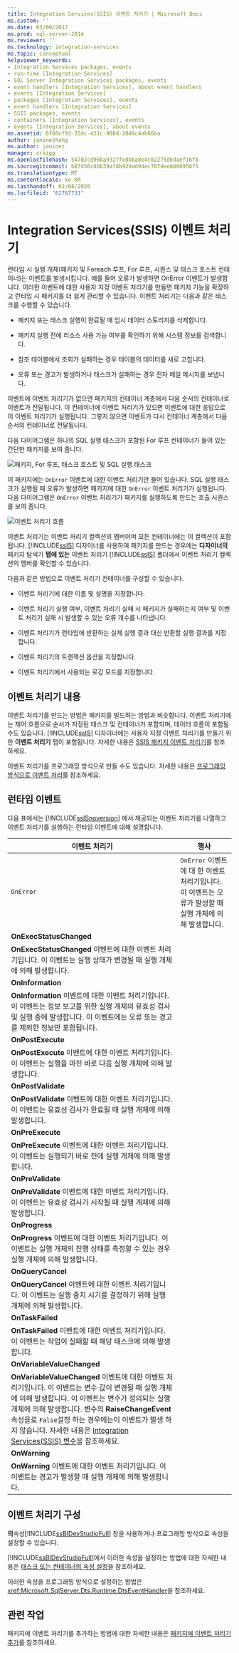 ```yaml
---
title: Integration Services(SSIS) 이벤트 처리기 | Microsoft Docs
ms.custom: ''
ms.date: 03/09/2017
ms.prod: sql-server-2014
ms.reviewer: ''
ms.technology: integration-services
ms.topic: conceptual
helpviewer_keywords:
- Integration Services packages, events
- run-time [Integration Services]
- SQL Server Integration Services packages, events
- event handlers [Integration Services], about event handlers
- events [Integration Services]
- packages [Integration Services], events
- event handlers [Integration Services]
- SSIS packages, events
- containers [Integration Services], events
- events [Integration Services], about events
ms.assetid: 6f60cf93-35dc-431c-908d-2049c4ab66ba
author: janinezhang
ms.author: janinez
manager: craigg
ms.openlocfilehash: 54702cd96ba9327fe8bba8e4c82275dbdaef1bf8
ms.sourcegitcommit: b87d36c46b39af8b929ad94ec707dee8800950f5
ms.translationtype: MT
ms.contentlocale: ko-KR
ms.lasthandoff: 02/08/2020
ms.locfileid: "62767731"
---
```

# <a name="integration-services-ssis-event-handlers"></a>Integration Services(SSIS) 이벤트 처리기
  런타임 시 실행 개체(패키지 및 Foreach 루프, For 루프, 시퀀스 및 태스크 호스트 컨테이너)는 이벤트를 발생시킵니다. 예를 들어 오류가 발생하면 OnError 이벤트가 발생합니다. 이러한 이벤트에 대한 사용자 지정 이벤트 처리기를 만들면 패키지 기능을 확장하고 런타임 시 패키지를 더 쉽게 관리할 수 있습니다. 이벤트 처리기는 다음과 같은 태스크를 수행할 수 있습니다.  
  
-   패키지 또는 태스크 실행이 완료될 때 임시 데이터 스토리지를 삭제합니다.  
  
-   패키지 실행 전에 리소스 사용 가능 여부를 확인하기 위해 시스템 정보를 검색합니다.  
  
-   참조 테이블에서 조회가 실패하는 경우 테이블의 데이터를 새로 고칩니다.  
  
-   오류 또는 경고가 발생하거나 태스크가 실패하는 경우 전자 메일 메시지를 보냅니다.  
  
 이벤트에 이벤트 처리기가 없으면 패키지의 컨테이너 계층에서 다음 순서의 컨테이너로 이벤트가 전달됩니다. 이 컨테이너에 이벤트 처리기가 있으면 이벤트에 대한 응답으로 이 이벤트 처리기가 실행됩니다. 그렇지 않으면 이벤트가 다시 컨테이너 계층에서 다음 순서의 컨테이너로 전달됩니다.  
  
 다음 다이어그램은 하나의 SQL 실행 태스크가 포함된 For 루프 컨테이너가 들어 있는 간단한 패키지를 보여 줍니다.  
  
 ![패키지, For 루프, 태스크 호스트 및 SQL 실행 태스크](media/mw-dts-eventhandlerpkg.gif "패키지, For 루프, 태스크 호스트 및 SQL 실행 태스크")  
  
 이 패키지에는 `OnError` 이벤트에 대한 이벤트 처리기만 들어 있습니다. SQL 실행 태스크가 실행될 때 오류가 발생하면 패키지에 대한 `OnError` 이벤트 처리기가 실행됩니다. 다음 다이어그램은 `OnError` 이벤트 처리기가 패키지를 실행하도록 만드는 호출 시퀀스를 보여 줍니다.  
  
 ![이벤트 처리기 흐름](media/mw-dts-eventhandlers.gif "이벤트 처리기 흐름")  
  
 이벤트 처리기는 이벤트 처리기 컬렉션의 멤버이며 모든 컨테이너에는 이 컬렉션이 포함됩니다. 
  [!INCLUDE[ssIS](../includes/ssis-md.md)] 디자이너를 사용하여 패키지를 만드는 경우에는 **디자이너의** 패키지 탐색기 **탭에 있는** 이벤트 처리기 [!INCLUDE[ssIS](../includes/ssis-md.md)] 폴더에서 이벤트 처리기 컬렉션의 멤버를 확인할 수 있습니다.  
  
 다음과 같은 방법으로 이벤트 처리기 컨테이너를 구성할 수 있습니다.  
  
-   이벤트 처리기에 대한 이름 및 설명을 지정합니다.  
  
-   이벤트 처리기 실행 여부, 이벤트 처리기 실패 시 패키지가 실패하는지 여부 및 이벤트 처리기 실패 시 발생할 수 있는 오류 개수를 나타냅니다.  
  
-   이벤트 처리기가 런타임에 반환하는 실제 실행 결과 대신 반환할 실행 결과를 지정합니다.  
  
-   이벤트 처리기의 트랜잭션 옵션을 지정합니다.  
  
-   이벤트 처리기에서 사용되는 로깅 모드를 지정합니다.  
  
## <a name="event-handler-content"></a>이벤트 처리기 내용  
 이벤트 처리기를 만드는 방법은 패키지를 빌드하는 방법과 비슷합니다. 이벤트 처리기에는 제어 흐름으로 순서가 지정된 태스크 및 컨테이너가 포함되며, 데이터 흐름이 포함될 수도 있습니다. 
  [!INCLUDE[ssIS](../includes/ssis-md.md)] 디자이너에는 사용자 지정 이벤트 처리기를 만들기 위한 **이벤트 처리기** 탭이 포함됩니다. 자세한 내용은 [SSIS 패키지 이벤트 처리기](integration-services-ssis-event-handlers.md)를 참조 하세요.  
  
 이벤트 처리기를 프로그래밍 방식으로 만들 수도 있습니다. 자세한 내용은 [프로그래밍 방식으로 이벤트 처리](building-packages-programmatically/handling-events-programmatically.md)를 참조하세요.  
  
## <a name="run-time-events"></a>런타임 이벤트  
 다음 표에서는 [!INCLUDE[ssISnoversion](../includes/ssisnoversion-md.md)] 에서 제공되는 이벤트 처리기를 나열하고 이벤트 처리기를 실행하는 런타임 이벤트에 대해 설명합니다.  
  
|이벤트 처리기|행사|  
|-------------------|-----------|  
|`OnError`|`OnError` 이벤트에 대 한 이벤트 처리기입니다. 이 이벤트는 오류가 발생할 때 실행 개체에 의해 발생합니다.|  
|**OnExecStatusChanged**|
  **OnExecStatusChanged** 이벤트에 대한 이벤트 처리기입니다. 이 이벤트는 실행 상태가 변경될 때 실행 개체에 의해 발생합니다.|  
|**OnInformation**|
  **OnInformation** 이벤트에 대한 이벤트 처리기입니다. 이 이벤트는 정보 보고를 위한 실행 개체의 유효성 검사 및 실행 중에 발생합니다. 이 이벤트에는 오류 또는 경고를 제외한 정보만 포함됩니다.|  
|**OnPostExecute**|
  **OnPostExecute** 이벤트에 대한 이벤트 처리기입니다. 이 이벤트는 실행을 마친 바로 다음 실행 개체에 의해 발생합니다.|  
|**OnPostValidate**|
  **OnPostValidate** 이벤트에 대한 이벤트 처리기입니다. 이 이벤트는 유효성 검사가 완료될 때 실행 개체에 의해 발생합니다.|  
|**OnPreExecute**|
  **OnPreExecute** 이벤트에 대한 이벤트 처리기입니다. 이 이벤트는 실행되기 바로 전에 실행 개체에 의해 발생합니다.|  
|**OnPreValidate**|
  **OnPreValidate** 이벤트에 대한 이벤트 처리기입니다. 이 이벤트는 유효성 검사가 시작될 때 실행 개체에 의해 발생합니다.|  
|**OnProgress**|
  **OnProgress** 이벤트에 대한 이벤트 처리기입니다. 이 이벤트는 실행 개체의 진행 상태를 측정할 수 있는 경우 실행 개체에 의해 발생합니다.|  
|**OnQueryCancel**|
  **OnQueryCancel** 이벤트에 대한 이벤트 처리기입니다. 이 이벤트는 실행 중지 시기를 결정하기 위해 실행 개체에 의해 발생합니다.|  
|**OnTaskFailed**|
  **OnTaskFailed** 이벤트에 대한 이벤트 처리기입니다. 이 이벤트는 작업이 실패할 때 해당 태스크에 의해 발생합니다.|  
|**OnVariableValueChanged**|
  **OnVariableValueChanged** 이벤트에 대한 이벤트 처리기입니다. 이 이벤트는 변수 값이 변경될 때 실행 개체에 의해 발생합니다. 이 이벤트는 변수가 정의되는 실행 개체에 의해 발생합니다. 변수의 **RaiseChangeEvent** 속성을로 `False`설정 하는 경우에는이 이벤트가 발생 하지 않습니다. 자세한 내용은 [Integration Services&#40;SSIS&#41; 변수](integration-services-ssis-variables.md)을 참조하세요.|  
|**OnWarning**|
  **OnWarning** 이벤트에 대한 이벤트 처리기입니다. 이 이벤트는 경고가 발생할 때 실행 개체에 의해 발생합니다.|  
  
## <a name="configuration-of-an-event-handler"></a>이벤트 처리기 구성  
 **의**속성[!INCLUDE[ssBIDevStudioFull](../includes/ssbidevstudiofull-md.md)] 창을 사용하거나 프로그래밍 방식으로 속성을 설정할 수 있습니다.  
  
 
  [!INCLUDE[ssBIDevStudioFull](../includes/ssbidevstudiofull-md.md)]에서 이러한 속성을 설정하는 방법에 대한 자세한 내용은 [태스크 또는 컨테이너의 속성 설정](../../2014/integration-services/set-the-properties-of-a-task-or-container.md)을 참조하세요.  
  
 이러한 속성을 프로그래밍 방식으로 설정하는 방법은 <xref:Microsoft.SqlServer.Dts.Runtime.DtsEventHandler>을 참조하세요.  
  
## <a name="related-tasks"></a>관련 작업  
 패키지에 이벤트 처리기를 추가하는 방법에 대한 자세한 내용은 [패키지에 이벤트 처리기 추가](../../2014/integration-services/add-an-event-handler-to-a-package.md)를 참조하세요.  
  
  
